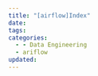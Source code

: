 ```yaml
---
title: "[airflow]Index"
date: 
tags: 
categories:
  - - Data Engineering
  - ariflow
updated:
---
```

